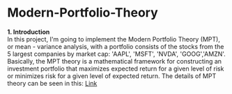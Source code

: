 # Modern-Portfolio-Theory  
**1. Introduction**  
In this project, I'm going to implement the Modern Portfolio Theory (MPT), or mean - variance analysis, with a portfolio consists of the stocks from the 5 largest companies by market cap: 'AAPL', 'MSFT', 'NVDA', 'GOOG','AMZN'. Basically, the MPT theory is a mathematical framework for constructing an investment portfolio that maximizes expected return for a given level of risk or minimizes risk for a given level of expected return. The details of MPT theory can be seen in this: [Link]([https://link-can-chèn](https://en.wikipedia.org/wiki/Modern_portfolio_theory#:~:text=Modern%20portfolio%20theory%20(MPT),%20or%20mean-variance%20analysis,%20is))
